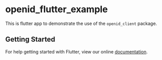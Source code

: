 # openid_flutter_example

This is flutter app to demonstrate the use of the `openid_client` 
package.

## Getting Started

For help getting started with Flutter, view our online
[documentation](https://flutter.io/).
